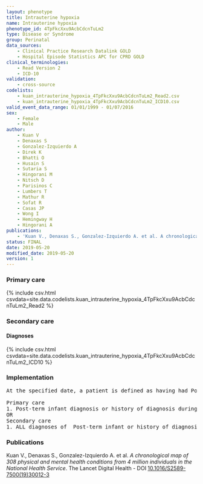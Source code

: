 ```yaml
---
layout: phenotype
title: Intrauterine hypoxia
name: Intrauterine hypoxia
phenotype_id: 4TpFkcXxu9AcbCdcnTuLm2 
type: Disease or Syndrome
group: Perinatal
data_sources: 
    - Clinical Practice Research Datalink GOLD
    - Hospital Episode Statistics APC for CPRD GOLD
clinical_terminologies: 
    - Read Version 2
    - ICD-10
validation: 
    - cross-source
codelists: 
    - kuan_intrauterine_hypoxia_4TpFkcXxu9AcbCdcnTuLm2_Read2.csv
    - kuan_intrauterine_hypoxia_4TpFkcXxu9AcbCdcnTuLm2_ICD10.csv
valid_event_data_range: 01/01/1999 - 01/07/2016
sex: 
    - Female
    - Male
author: 
    - Kuan V
    - Denaxas S
    - Gonzalez-Izquierdo A
    - Direk K
    - Bhatti O
    - Husain S
    - Sutaria S
    - Hingorani M
    - Nitsch D
    - Parisinos C
    - Lumbers T
    - Mathur R
    - Sofat R
    - Casas JP
    - Wong I
    - Hemingway H
    - Hingorani A
publications: 
    - 'Kuan V., Denaxas S., Gonzalez-Izquierdo A. et al. A chronological map of 308 physical and mental health conditions from 4 million individuals in the National Health Service. The Lancet Digital Health - DOI: 10.1016/S2589-7500(19)30012-3' 
status: FINAL
date: 2019-05-20
modified_date: 2019-05-20
version: 1
---
```

### Primary care 
{% include csv.html csvdata=site.data.codelists.kuan_intrauterine_hypoxia_4TpFkcXxu9AcbCdcnTuLm2_Read2 %}
### Secondary care 
#### Diagnoses 
{% include csv.html csvdata=site.data.codelists.kuan_intrauterine_hypoxia_4TpFkcXxu9AcbCdcnTuLm2_ICD10 %}
### Implementation 
<pre>At the specified date, a patient is defined as having had Post-term infant IF they meet the criteria for any of the following on or before the specified date. The earliest date on which the individual meets any of the following criteria on or before the specified date is defined as the first event date:

Primary care
1. Post-term infant diagnosis or history of diagnosis during a consultation AND IF the patient is aged < 1y at the first event date
OR
Secondary care
1. ALL diagnoses of  Post-term infant or history of diagnosis during a hospitalization AND IF the patient is aged < 1y at the first event date</pre> 
 
### Publications 
Kuan V., Denaxas S., Gonzalez-Izquierdo A. et al. _A chronological map of 308 physical and mental health conditions from 4 million individuals in the National Health Service_. The Lancet Digital Health - DOI <a href='https://www.thelancet.com/journals/landig/article/PIIS2589-7500(19)30012-3/fulltext'>10.1016/S2589-7500(19)30012-3</a>